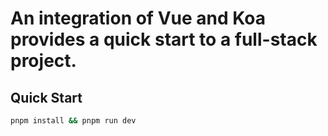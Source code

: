 # An integration of Vue and Koa provides a quick start to a full-stack project.

## Quick Start
```bash
pnpm install && pnpm run dev
```